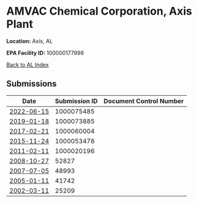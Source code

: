 # AMVAC Chemical Corporation, Axis Plant

**Location:** Axis, AL

**EPA Facility ID:** 100000177998

[Back to AL Index](../../index.md)

## Submissions

| Date | Submission ID | Document Control Number |
|------|--------------|-------------------------|
| [2022-06-15](submissions/1000075485.md) | 1000075485 |  |
| [2019-01-18](submissions/1000073885.md) | 1000073885 |  |
| [2017-02-21](submissions/1000060004.md) | 1000060004 |  |
| [2015-11-24](submissions/1000053478.md) | 1000053478 |  |
| [2011-02-11](submissions/1000020196.md) | 1000020196 |  |
| [2008-10-27](submissions/52827.md) | 52827 |  |
| [2007-07-05](submissions/48993.md) | 48993 |  |
| [2005-01-11](submissions/41742.md) | 41742 |  |
| [2002-03-11](submissions/25209.md) | 25209 |  |
